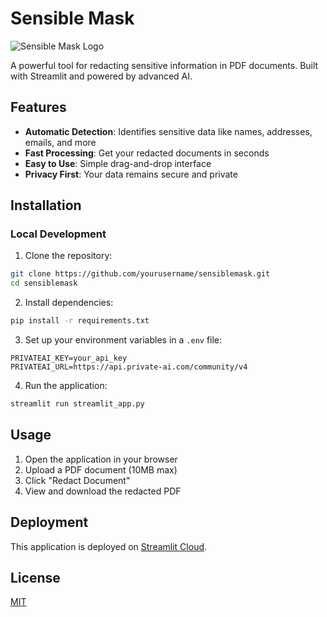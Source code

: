 # Sensible Mask

![Sensible Mask Logo](https://raw.githubusercontent.com/yourusername/sensiblemask/main/images/logo.png)

A powerful tool for redacting sensitive information in PDF documents. Built with Streamlit and powered by advanced AI.

## Features

- **Automatic Detection**: Identifies sensitive data like names, addresses, emails, and more
- **Fast Processing**: Get your redacted documents in seconds
- **Easy to Use**: Simple drag-and-drop interface
- **Privacy First**: Your data remains secure and private

## Installation

### Local Development

1. Clone the repository:
```bash
git clone https://github.com/yourusername/sensiblemask.git
cd sensiblemask
```

2. Install dependencies:
```bash
pip install -r requirements.txt
```

3. Set up your environment variables in a `.env` file:
```
PRIVATEAI_KEY=your_api_key
PRIVATEAI_URL=https://api.private-ai.com/community/v4
```

4. Run the application:
```bash
streamlit run streamlit_app.py
```

## Usage

1. Open the application in your browser
2. Upload a PDF document (10MB max)
3. Click "Redact Document"
4. View and download the redacted PDF

## Deployment

This application is deployed on [Streamlit Cloud](https://yourusername-sensiblemask.streamlit.app).

## License

[MIT](LICENSE) 
